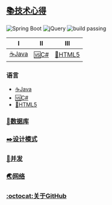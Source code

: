 ## [📚技术心得](README.md)
![Spring Boot](https://img.shields.io/badge/Spring%20Boot-1.5.13-brightgreen.svg)
![jQuery](https://img.shields.io/badge/jQuery-1.10.2-orange.svg)
![build passing](https://img.shields.io/badge/build-passing-brightgreen.svg) 

| Ⅰ | Ⅱ | Ⅲ | 
|---|---| ---| 
| [☕Java️](Interview-Java/Java.md)|[🆚C#](Interview-.NET/NET.md)|[📄HTML5](Interview-Other/HTML5.md)| 

  
### 语言
+ [☕️Java](Interview-Java/Java.md)
+ [🆚C#](Interview-.NET/NET.md)
+ [📄HTML5](Interview-Other/HTML5.md)

### [💾数据库](Interview-Other/DataBase.md)

### [✒️设计模式](Interview-Other/DesignPattern.md)

### [🔰并发](Interview-Other/Concurrent.md)

### [🌏网络](Interview-Other/Web.md)

### [:octocat:关于GitHub](Interview-Other/GitHub.md)


